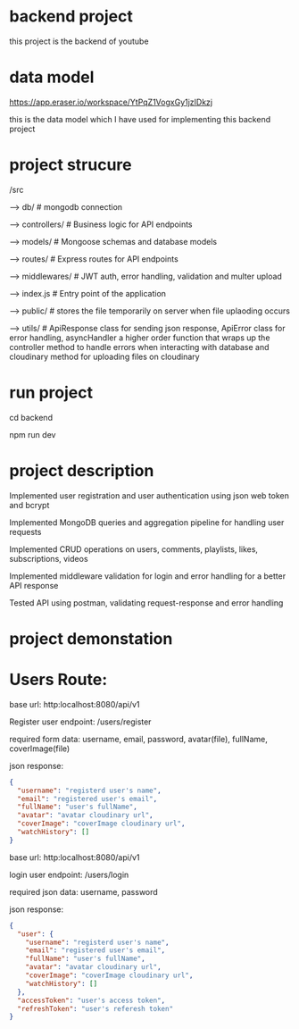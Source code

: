 # backend project

this project is the backend of youtube

# data model

https://app.eraser.io/workspace/YtPqZ1VogxGy1jzIDkzj

this is the data model which I have used for implementing this backend project

# project strucure

/src

--> db/ # mongodb connection

--> controllers/ # Business logic for API endpoints

--> models/ # Mongoose schemas and database models

--> routes/ # Express routes for API endpoints

--> middlewares/ # JWT auth, error handling, validation and multer upload

--> index.js # Entry point of the application

--> public/ # stores the file temporarily on server when file uplaoding occurs

--> utils/ # ApiResponse class for sending json response, ApiError class for error handling, asyncHandler a higher order function that wraps up the controller method to handle errors when interacting with database and cloudinary method for uploading files on cloudinary

# run project

cd backend

npm run dev

# project description

Implemented user registration and user authentication using json web token
and bcrypt

Implemented MongoDB queries and aggregation pipeline for handling user
requests

Implemented CRUD operations on users, comments, playlists, likes,
subscriptions, videos

Implemented middleware validation for login and error handling for a better
API response

Tested API using postman, validating request-response and error handling

# project demonstation

# Users Route:

base url: http:localhost:8080/api/v1

Register user endpoint: /users/register

required form data: username, email, password, avatar(file), fullName, coverImage(file)

json response:

```json
{
  "username": "registerd user's name",
  "email": "registered user's email",
  "fullName": "user's fullName",
  "avatar": "avatar cloudinary url",
  "coverImage": "coverImage cloudinary url",
  "watchHistory": []
}
```

base url: http:localhost:8080/api/v1

login user endpoint: /users/login

required json data: username, password

json response:

```json
{
  "user": {
    "username": "registerd user's name",
    "email": "registered user's email",
    "fullName": "user's fullName",
    "avatar": "avatar cloudinary url",
    "coverImage": "coverImage cloudinary url",
    "watchHistory": []
  },
  "accessToken": "user's access token",
  "refreshToken": "user's referesh token"
}
```
